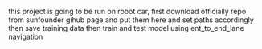 this project is going to be run on robot car,
first download officially repo from sunfounder gihub page and put them here and 
set paths accordingly
then save training data
then train and test model using ent_to_end_lane navigation
